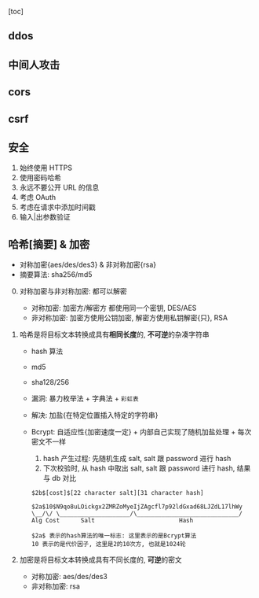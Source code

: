 [toc]

## ddos

## 中间人攻击

## cors

## csrf

## 安全

1. 始终使用 HTTPS
2. 使用密码哈希
3. 永远不要公开 URL 的信息
4. 考虑 OAuth
5. 考虑在请求中添加时间戳
6. 输入|出参数验证

## 哈希[摘要] & 加密

- 对称加密{aes/des/des3} & 非对称加密{rsa}
- 摘要算法: sha256/md5

0. 对称加密与非对称加密: 都可以解密

   - 对称加密: 加密方/解密方 都使用同一个密钥, DES/AES
   - 非对称加密: 加密方使用公钥加密, 解密方使用私钥解密{只}, RSA

1. 哈希是将目标文本转换成具有**相同长度**的, **不可逆**的杂凑字符串

   - hash 算法
   - md5
   - sha128/256
   - 漏洞: 暴力枚举法 + 字典法 + `彩虹表`
   - 解决: 加盐{在特定位置插入特定的字符串}
   - Bcrypt: 自适应性{加密速度一定} + 内部自己实现了随机加盐处理 + 每次密文不一样

     1. hash 产生过程: 先随机生成 salt, salt 跟 password 进行 hash
     2. 下次校验时, 从 hash 中取出 salt, salt 跟 password 进行 hash, 结果与 db 对比

     ```shell
     $2b$[cost]$[22 character salt][31 character hash]

     $2a$10$N9qo8uLOickgx2ZMRZoMyeIjZAgcfl7p92ldGxad68LJZdL17lhWy
     \__/\/ \____________________/\_____________________________/
     Alg Cost      Salt                        Hash

     $2a$ 表示的hash算法的唯一标志: 这里表示的是Bcrypt算法
     10 表示的是代价因子, 这里是2的10次方, 也就是1024轮
     ```

2. 加密是将目标文本转换成具有不同长度的, **可逆**的密文

   - 对称加密: aes/des/des3
   - 非对称加密: rsa
